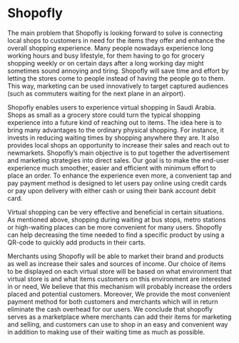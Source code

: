 # Shopofly
The main problem that Shopofly is looking forward to solve is connecting local shops to customers in need for the items they offer and enhance the overall shopping experience. Many people nowadays experience long working hours and busy lifestyle, for them having to go for grocery shopping weekly or on certain days after a long working day might sometimes sound annoying and tiring. Shopofly will save time and effort by letting the stores come to people instead of having the people go to them. This way, marketing can be used innovatively to target captured audiences (such as commuters waiting for the next plane in an airport).

Shopofly enables users to experience virtual shopping in Saudi Arabia. Shops as small as a grocery store could turn the typical shopping experience into a future kind of reaching out to items. The idea here is to bring many advantages to the ordinary physical shopping. For instance, it invests in reducing waiting times by shopping anywhere they are. It also provides local shops an opportunity to increase their sales and reach out to newmarkets. Shopofly’s main objective is to put together the advertisement and marketing strategies into direct sales. Our goal is to make the end-user experience much smoother, easier and efficient with minimum effort to place an order. To enhance the experience even more, a convenient tap and pay payment method is designed to let users pay online using credit cards or pay upon delivery with either cash or using their bank account debit card.

Virtual shopping can be very effective and beneficial in certain situations. As mentioned above, shopping during waiting at bus stops, metro stations or high-waiting places can be more convenient for many users. Shopofly can help decreasing the time needed to find a specific product by using a QR-code to quickly add products in their carts.

Merchants using Shopofly will be able to market their brand and products as well as increase their sales and sources of income. Our choice of items to be displayed on each virtual store will be based on what environment that virtual store is and what items customers on this environment are interested in or need, We believe that this mechanism will probably increase the orders placed and potential customers. Moreover, We provide the most convenient payment method for both customers and merchants which will in return eliminate the cash overhead for our users. We conclude that shopofly serves as a marketplace where merchants can add their items for marketing and selling, and customers can use to shop in an easy and convenient way in addition to making use of their waiting time as much as possible.
